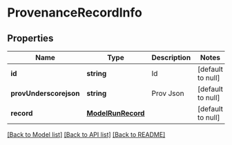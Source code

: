# ProvenanceRecordInfo

## Properties
Name | Type | Description | Notes
------------ | ------------- | ------------- | -------------
**id** | **string** | Id | [default to null]
**provUnderscorejson** | **string** | Prov Json | [default to null]
**record** | [**ModelRunRecord**](ModelRunRecord.md) |  | [default to null]

[[Back to Model list]](../README.md#documentation-for-models) [[Back to API list]](../README.md#documentation-for-api-endpoints) [[Back to README]](../README.md)


